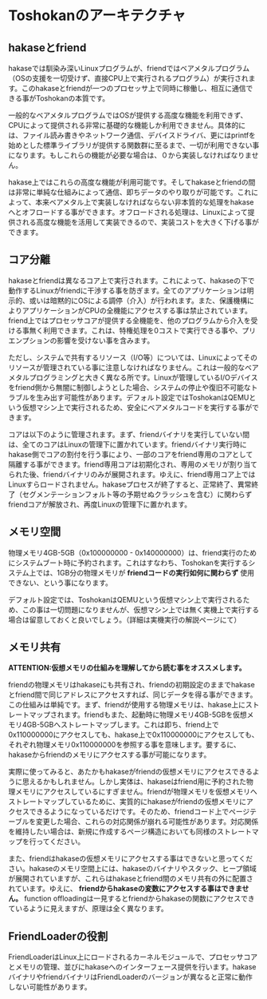 # Toshokanのアーキテクチャ

## hakaseとfriend
hakaseでは馴染み深いLinuxプログラムが、friendではベアメタルプログラム（OSの支援を一切受けず、直接CPU上で実行されるプログラム）が実行されます。このhakaseとfriendが一つのプロセッサ上で同時に稼働し、相互に通信できる事がToshokanの本質です。

一般的なベアメタルプログラムではOSが提供する高度な機能を利用できず、CPUによって提供される非常に基礎的な機能しか利用できません。具体的には、ファイル読み書きやネットワーク通信、デバイスドライバ、更にはprintfを始めとした標準ライブラリが提供する関数群に至るまで、一切が利用できない事になります。もしこれらの機能が必要な場合は、０から実装しなければなりません。

hakase上ではこれらの高度な機能が利用可能です。そしてhakaseとfriendの間は非常に単純な仕組みによって通信、即ちデータのやり取りが可能です。これによって、本来ベアメタル上で実装しなければならない非本質的な処理をhakaseへとオフロードする事ができます。オフロードされる処理は、Linuxによって提供される高度な機能を活用して実装できるので、実装コストを大きく下げる事ができます。

## コア分離
hakaseとfriendは異なるコア上で実行されます。これによって、hakaseの下で動作するLinuxがfriendに干渉する事を防ぎます。全てのアプリケーションは明示的、或いは暗黙的にOSによる調停（介入）が行われます。また、保護機構によりアプリケーションがCPUの全機能にアクセスする事は禁止されています。friend上ではプロセッサコアが提供する全機能を、他のプログラムから介入を受ける事無く利用できます。これは、特権処理を0コストで実行できる事や、プリエンプションの影響を受けない事を含みます。

ただし、システムで共有するリソース（I/O等）については、Linuxによってそのリソースが管理されている事に注意しなければなりません。これは一般的なベアメタルプログラミングと大きく異なる所です。Linuxが管理しているI/Oデバイスをfriend側から無闇に制御しようとした場合、システムの停止や復旧不可能なトラブルを生み出す可能性があります。デフォルト設定ではToshokanはQEMUという仮想マシン上で実行されるため、安全にベアメタルコードを実行する事ができます。

コアは以下のように管理されます。まず、friendバイナリを実行していない間は、全てのコアはLinuxの管理下に置かれています。friendバイナリ実行時にhakase側でコアの割付を行う事により、一部のコアをfriend専用のコアとして隔離する事ができます。friend専用コアは初期化され、専用のメモリが割り当てられた後、friendバイナリのみが展開されます。ゆえに、friend専用コア上ではLinuxすらロードされません。hakaseプロセスが終了すると、正常終了、異常終了（セグメンテーションフォルト等の予期せぬクラッシュを含む）に関わらずfriendコアが解放され、再度Linuxの管理下に置かれます。

## メモリ空間
物理メモリ4GB-5GB（0x100000000 - 0x140000000）は、friend実行のためにシステムブート時に予約されます。これはすなわち、Toshokanを実行するシステム上では、1GB分の物理メモリが **friendコードの実行如何に関わらず** 使用できない、という事になります。

デフォルト設定では、ToshokanはQEMUという仮想マシン上で実行されるため、この事は一切問題になりませんが、仮想マシン上では無く実機上で実行する場合は留意しておくと良いでしょう。（詳細は実機実行の解説ページにて）

## メモリ共有
**ATTENTION:仮想メモリの仕組みを理解してから読む事をオススメします。**

friendの物理メモリはhakaseにも共有され、friendの初期設定のままでhakaseとfriend間で同じアドレスにアクセスすれば、同じデータを得る事ができます。この仕組みは単純です。まず、friendが使用する物理メモリは、hakase上にストレートマップされます。friendもまた、起動時に物理メモリ4GB-5GBを仮想メモリ4GB-5GBへストレートマップします。これは即ち、friend上で0x110000000にアクセスしても、hakase上で0x110000000にアクセスしても、それぞれ物理メモリ0x110000000を参照する事を意味します。要するに、hakaseからfriendのメモリにアクセスする事が可能になります。

実際に使ってみると、あたかもhakaseがfriendの仮想メモリにアクセスできるように思えるかもしれません。しかし実体は、hakaseはfriend用に予約された物理メモリにアクセスしているにすぎません。friendが物理メモリを仮想メモリへストレートマップしているために、実質的にhakaseがfriendの仮想メモリにアクセスできるようになっているだけです。そのため、friendコード上でページテーブルを変更した場合、これらの対応関係が崩れる可能性があります。対応関係を維持したい場合は、新規に作成するページ構造においても同様のストレートマップを行ってください。

また、friendはhakaseの仮想メモリにアクセスする事はできないと思ってください。hakaseのメモリ空間上には、hakaseのバイナリやスタック、ヒープ領域が展開されていますが、これらはhakaseとfriend間のメモリ共有の外に配置されています。ゆえに、 **friendからhakaseの変数にアクセスする事はできません。** function offloadingは一見するとfriendからhakaseの関数にアクセスできているように見えますが、原理は全く異なります。

## FriendLoaderの役割
FriendLoaderはLinux上にロードされるカーネルモジュールで、プロセッサコアとメモリの管理、並びにhakaseへのインターフェース提供を行います。hakaseバイナリやfriendバイナリはFriendLoaderのバージョンが異なると正常に動作しない可能性があります。
